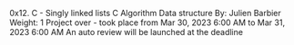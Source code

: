 0x12. C - Singly linked lists
C
Algorithm
Data structure
 By: Julien Barbier
 Weight: 1
 Project over - took place from Mar 30, 2023 6:00 AM to Mar 31, 2023 6:00 AM
 An auto review will be launched at the deadline
